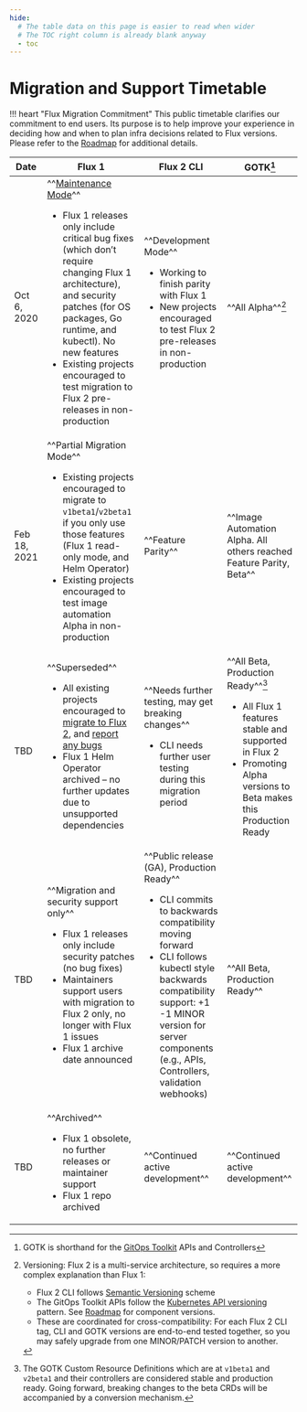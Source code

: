 ```yaml
---
hide:
  # The table data on this page is easier to read when wider
  # The TOC right column is already blank anyway
  - toc
---
```

# Migration and Support Timetable

!!! heart "Flux Migration Commitment"
    This public timetable clarifies our commitment to end users.
    Its purpose is to help improve your experience in deciding how and when to plan infra decisions related to Flux versions.
    Please refer to the [Roadmap](../roadmap/index.md) for additional details.

<!-- Note: this div allows us to set fixed column widths in custom.css -->
<!-- See: https://github.com/squidfunk/mkdocs-material/issues/118 -->
<div markdown="1" class="timetable-explicit-col-widths">

<!-- Requires mkdocs markdown_extensions footnotes and pymdownx.caret -->
<!-- markdownlint-disable-file MD033 -->
| Date | Flux 1 | Flux 2 CLI | GOTK[^1] |
| -- | -- | -- | -- |
| Oct 6, 2020 | ^^[Maintenance Mode](https://github.com/fluxcd/website/pull/25)^^<br><ul><li>Flux 1 releases only include critical bug fixes (which don’t require changing Flux 1 architecture), and security patches (for OS packages, Go runtime, and kubectl). No new features</li><li>Existing projects encouraged to test migration to Flux 2 pre-releases in non-production</li></ul> | ^^Development Mode^^<br><ul><li>Working to finish parity with Flux 1</li><li>New projects encouraged to test Flux 2 pre-releases in non-production</li></ul> | ^^All Alpha^^[^2] |
Feb 18, 2021 | ^^Partial Migration Mode^^<br><ul><li>Existing projects encouraged to migrate to `v1beta1`/`v2beta1` if you only use those features (Flux 1 read-only mode, and Helm Operator)</li><li>Existing projects encouraged to test image automation Alpha in non-production</li></ul> | ^^Feature Parity^^ | ^^Image Automation Alpha. All others reached Feature Parity, Beta^^ |
| TBD | ^^Superseded^^<br><ul><li>All existing projects encouraged to [migrate to Flux 2](https://toolkit.fluxcd.io/guides/flux-v1-migration/), and [report any bugs](https://github.com/fluxcd/flux2/issues/new/choose)</li><li>Flux 1 Helm Operator archived – no further updates due to unsupported dependencies</li></ul> | ^^Needs further testing, may get breaking changes^^<br><ul><li>CLI needs further user testing during this migration period</li></ul> | ^^All Beta, Production Ready^^[^3]<br><ul><li>All Flux 1 features stable and supported in Flux 2</li><li>Promoting Alpha versions to Beta makes this Production Ready</li></ul> |
| TBD | ^^Migration and security support only^^<br><ul><li>Flux 1 releases only include security patches (no bug fixes)</li><li>Maintainers support users with migration to Flux 2 only, no longer with Flux 1 issues</li><li>Flux 1 archive date announced</li></ul> | ^^Public release (GA), Production Ready^^<br><ul><li>CLI commits to backwards compatibility moving forward</li><li>CLI follows kubectl style backwards compatibility support: +1 -1 MINOR version for server components (e.g., APIs, Controllers, validation webhooks)</li></ul> | ^^All Beta, Production Ready^^ |
| TBD | ^^Archived^^<br><ul><li>Flux 1 obsolete, no further releases or maintainer support</li><li>Flux 1 repo archived</li></ul> | ^^Continued active development^^ | ^^Continued active development^^ |

<!-- end .timetable-explicit-col-widths -->
</div>

[^1]: GOTK is shorthand for the [GitOps Toolkit](https://toolkit.fluxcd.io/components/) APIs and Controllers

[^2]: Versioning: Flux 2 is a multi-service architecture, so requires a more complex explanation than Flux 1:
     - Flux 2 CLI follows [Semantic Versioning](https://semver.org/) scheme
     - The GitOps Toolkit APIs follow the [Kubernetes API versioning](https://kubernetes.io/docs/reference/using-api/#api-versioning) pattern. See [Roadmap](https://toolkit.fluxcd.io/roadmap/) for component versions.
     - These are coordinated for cross-compatibility: For each Flux 2 CLI tag, CLI and GOTK versions are end-to-end tested together, so you may safely upgrade from one MINOR/PATCH version to another.

[^3]: The GOTK Custom Resource Definitions which are at `v1beta1` and `v2beta1` and their controllers are considered stable and production ready. Going forward, breaking changes to the beta CRDs will be accompanied by a conversion mechanism.
